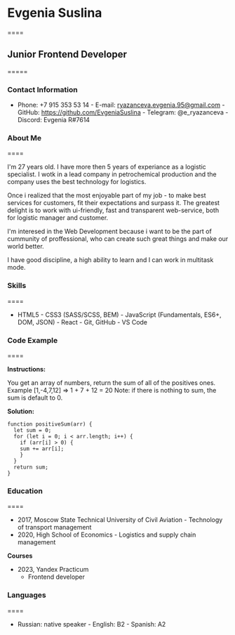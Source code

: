 # Evgenia Suslina
====

## Junior Frontend Developer
=====

### Contact Information

   - Phone: +7 915 353 53 14
    - E-mail: ryazanceva.evgenia.95@gmail.com
    - GitHub: https://github.com/EvgeniaSuslina
    - Telegram: @e_ryazanceva
    - Discord: Evgenia R#7614

### About Me
====

I'm 27 years old. I have more then 5 years of experiance as a logistic specialist. I wotk in a lead company in petrochemical production and the company uses the best technology for logistics. 

Once i realized that the most enjoyable part of my job - to make best services for customers, fit their expectations and surpass it. The greatest delight is to work with ui-friendly, fast and transparent web-service, both for logistic manager and customer.

I'm interesed in the Web Development because i want to be the part of cummunity of proffessional, who can create such great things and make our world better.

I have good discipline, a high ability to learn and I can work in multitask mode.


### Skills
====

   - HTML5
    - CSS3 (SASS/SCSS, BEM)
    - JavaScript (Fundamentals, ES6+, DOM, JSON)
    - React
    - Git, GitHub
    - VS Code

### Code Example
====

**Instructions:**

You get an array of numbers, return the sum of all of the positives ones.
Example [1,-4,7,12] => 1 + 7 + 12 = 20
Note: if there is nothing to sum, the sum is default to 0.

**Solution:**

```
function positiveSum(arr) {
  let sum = 0;
  for (let i = 0; i < arr.length; i++) {
    if (arr[i] > 0) {
    sum += arr[i];
    }
  } 
  return sum;
}
```

### Education
====

 - 2017, Moscow State Technical University of Civil Aviation
       - Technology of transport management 
 - 2020, High School of Economics
       - Logistics and supply chain management 

**Courses**
  - 2023, Yandex Practicum
       - Frontend developer


### Languages
====

   - Russian: native speaker
    - English: B2
    - Spanish: A2
